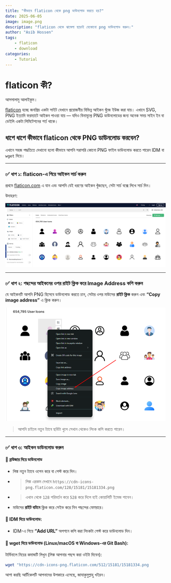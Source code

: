 ```yaml
---
title: "কীভাবে flaticon থেকে png ডাউনলোড করতে হয়?"
date: 2025-06-05
image: image.png
description: "flaticon থেকে ঝামেলা ছাড়াই যেকোনো png ডাউনলোড করুন।"
author: "Asib Hossen"
tags:
    - flaticon
    - download
categories:
    - Tutorial
---
```


# flaticon কী?

আসসালামু আলাইকুম।

[flaticon](https://www.flaticon.com/) হচ্ছে জনপ্রিয় একটা সাইট যেখানে প্রয়োজনীয় বিভিন্ন আইকন খুঁজে ইউজ করা যায়। এখানে SVG, PNG ইত্যাদি ফরম্যাটে আইকন পাওয়া যায় — যদিও বিনামূল্যে PNG ডাউনলোডের জন্য অনেক সময় সাইন ইন বা ডেইলি একটা লিমিটেশনের শর্ত থাকে।

## ধাপে ধাপে কীভাবে flaticon থেকে PNG ডাউনলোড করবেন?

এখানে সহজ পদ্ধতিতে দেখানো হলো কীভাবে আপনি সরাসরি কোনো PNG ফাইল ডাউনলোড করতে পারেন IDM বা `wget` দিয়ে।

---

### ✅ ধাপ ১: flaticon-এ গিয়ে আইকন সার্চ করুন

প্রথমে [flaticon.com](https://www.flaticon.com/) এ যান এবং আপনি যেই ধরণের আইকন খুঁজছেন, সেটা সার্চ বক্সে লিখে সার্চ দিন।

উদাহরণ:  

![search icon](image-1.png)

---

### ✅ ধাপ ২: পছন্দের আইকনের ওপর রাইট ক্লিক করে Image Address কপি করুন

যে আইকনটি আপনি PNG হিসেবে ডাউনলোড করতে চান, সেটার ওপর মাউসের **রাইট ক্লিক** করুন এবং **“Copy image address”** এ ক্লিক করুন।

![copy image address](image-2.png)

> আপনি চাইলে নতুন ট্যাবে ছবিটা খুলে সেখান থেকেও লিংক কপি করতে পারেন।




---

### ✅ ধাপ ৩: আইকন ডাউনলোড করুন

#### 🔸 ব্রাউজার দিয়ে ডাউনলোড
- লিঙ্ক নতুন ট্যাবে ওপেন করে বা পেস্ট করে দিন।
- > লিঙ্ক এরকম দেখাবে `https://cdn-icons-png.flaticon.com/128/15181/15181334.png`

- > এখান থেকে `128` পরিবর্তন করে `528` করে দিলে হাই কোয়ালিটি ইমেজ পাবেন।
- মাউসের **রাইট বাটনে** ক্লিক করে সেইভ করে নিন পছন্দের ফোল্ডারে।

#### 🔸 IDM দিয়ে ডাউনলোড:

- IDM-এ গিয়ে **“Add URL”** অপশনে কপি করা লিংকটা পেস্ট করে ডাউনলোড দিন।

#### 🔸 wget দিয়ে ডাউনলোড (Linux/macOS বা Windows-এর Git Bash):

টার্মিনালে নিচের কমান্ডটি লিখুন (লিঙ্ক আপনার পছন্দ করা ওইটা দিবেন):

```bash
wget "https://cdn-icons-png.flaticon.com/512/15181/15181334.png
```

আশা করছি আর্টিকেলটি আপনাদের উপকারে এসেছে, জাযাকুমুল্লাহু খইরন।